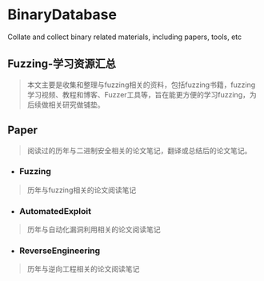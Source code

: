 # BinaryDatabase
Collate and collect binary related materials, including papers, tools, etc

## Fuzzing-学习资源汇总

> 本文主要是收集和整理与fuzzing相关的资料，包括fuzzing书籍，fuzzing 学习视频、教程和博客、Fuzzer工具等，旨在能更方便的学习fuzzing，为后续做相关研究做铺垫。
## Paper

> 阅读过的历年与二进制安全相关的论文笔记，翻译或总结后的论文笔记。
>

*  ###  Fuzzing

>
> 历年与fuzzing相关的论文阅读笔记
>

* ###  AutomatedExploit

> 历年与自动化漏洞利用相关的论文阅读笔记
>

* ### ReverseEngineering

> 历年与逆向工程相关的论文阅读笔记
